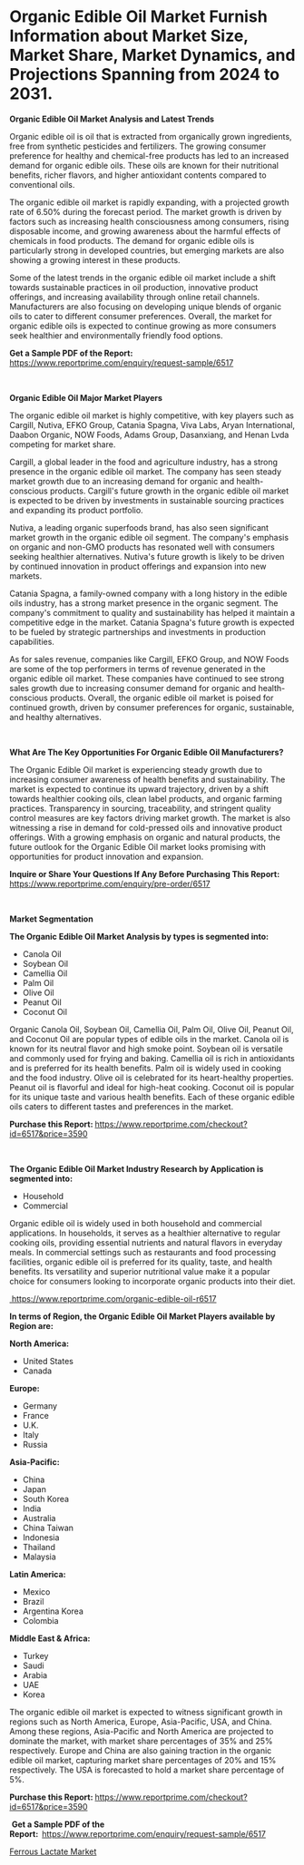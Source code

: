 <p><h1>Organic Edible Oil Market Furnish Information about Market Size, Market Share, Market Dynamics, and Projections Spanning from 2024 to 2031.</h1></p><p><strong>Organic Edible Oil Market Analysis and Latest Trends</strong></p>
<p><p>Organic edible oil is oil that is extracted from organically grown ingredients, free from synthetic pesticides and fertilizers. The growing consumer preference for healthy and chemical-free products has led to an increased demand for organic edible oils. These oils are known for their nutritional benefits, richer flavors, and higher antioxidant contents compared to conventional oils.</p><p>The organic edible oil market is rapidly expanding, with a projected growth rate of 6.50% during the forecast period. The market growth is driven by factors such as increasing health consciousness among consumers, rising disposable income, and growing awareness about the harmful effects of chemicals in food products. The demand for organic edible oils is particularly strong in developed countries, but emerging markets are also showing a growing interest in these products.</p><p>Some of the latest trends in the organic edible oil market include a shift towards sustainable practices in oil production, innovative product offerings, and increasing availability through online retail channels. Manufacturers are also focusing on developing unique blends of organic oils to cater to different consumer preferences. Overall, the market for organic edible oils is expected to continue growing as more consumers seek healthier and environmentally friendly food options.</p></p>
<p><strong>Get a Sample PDF of the Report:&nbsp;</strong> <a href="https://www.reportprime.com/enquiry/request-sample/6517">https://www.reportprime.com/enquiry/request-sample/6517</a></p>
<p>&nbsp;</p>
<p><strong>Organic Edible Oil Major Market Players</strong></p>
<p><p>The organic edible oil market is highly competitive, with key players such as Cargill, Nutiva, EFKO Group, Catania Spagna, Viva Labs, Aryan International, Daabon Organic, NOW Foods, Adams Group, Dasanxiang, and Henan Lvda competing for market share. </p><p>Cargill, a global leader in the food and agriculture industry, has a strong presence in the organic edible oil market. The company has seen steady market growth due to an increasing demand for organic and health-conscious products. Cargill's future growth in the organic edible oil market is expected to be driven by investments in sustainable sourcing practices and expanding its product portfolio.</p><p>Nutiva, a leading organic superfoods brand, has also seen significant market growth in the organic edible oil segment. The company's emphasis on organic and non-GMO products has resonated well with consumers seeking healthier alternatives. Nutiva's future growth is likely to be driven by continued innovation in product offerings and expansion into new markets.</p><p>Catania Spagna, a family-owned company with a long history in the edible oils industry, has a strong market presence in the organic segment. The company's commitment to quality and sustainability has helped it maintain a competitive edge in the market. Catania Spagna's future growth is expected to be fueled by strategic partnerships and investments in production capabilities.</p><p>As for sales revenue, companies like Cargill, EFKO Group, and NOW Foods are some of the top performers in terms of revenue generated in the organic edible oil market. These companies have continued to see strong sales growth due to increasing consumer demand for organic and health-conscious products. Overall, the organic edible oil market is poised for continued growth, driven by consumer preferences for organic, sustainable, and healthy alternatives.</p></p>
<p>&nbsp;</p>
<p><strong>What Are The Key Opportunities For Organic Edible Oil Manufacturers?</strong></p>
<p><p>The Organic Edible Oil market is experiencing steady growth due to increasing consumer awareness of health benefits and sustainability. The market is expected to continue its upward trajectory, driven by a shift towards healthier cooking oils, clean label products, and organic farming practices. Transparency in sourcing, traceability, and stringent quality control measures are key factors driving market growth. The market is also witnessing a rise in demand for cold-pressed oils and innovative product offerings. With a growing emphasis on organic and natural products, the future outlook for the Organic Edible Oil market looks promising with opportunities for product innovation and expansion.</p></p>
<p><strong>Inquire or Share Your Questions If Any Before Purchasing This Report:</strong> <a href="https://www.reportprime.com/enquiry/pre-order/6517">https://www.reportprime.com/enquiry/pre-order/6517</a></p>
<p>&nbsp;</p>
<p><strong>Market Segmentation</strong></p>
<p><strong>The Organic Edible Oil Market Analysis by types is segmented into:</strong></p>
<p><ul><li>Canola Oil</li><li>Soybean Oil</li><li>Camellia Oil</li><li>Palm Oil</li><li>Olive Oil</li><li>Peanut Oil</li><li>Coconut Oil</li></ul></p>
<p><p>Organic Canola Oil, Soybean Oil, Camellia Oil, Palm Oil, Olive Oil, Peanut Oil, and Coconut Oil are popular types of edible oils in the market. Canola oil is known for its neutral flavor and high smoke point. Soybean oil is versatile and commonly used for frying and baking. Camellia oil is rich in antioxidants and is preferred for its health benefits. Palm oil is widely used in cooking and the food industry. Olive oil is celebrated for its heart-healthy properties. Peanut oil is flavorful and ideal for high-heat cooking. Coconut oil is popular for its unique taste and various health benefits. Each of these organic edible oils caters to different tastes and preferences in the market.</p></p>
<p><strong>Purchase this Report:&nbsp;</strong><a href="https://www.reportprime.com/checkout?id=6517&price=3590">https://www.reportprime.com/checkout?id=6517&price=3590</a></p>
<p>&nbsp;</p>
<p><strong>The Organic Edible Oil Market Industry Research by Application is segmented into:</strong></p>
<p><ul><li>Household</li><li>Commercial</li></ul></p>
<p><p>Organic edible oil is widely used in both household and commercial applications. In households, it serves as a healthier alternative to regular cooking oils, providing essential nutrients and natural flavors in everyday meals. In commercial settings such as restaurants and food processing facilities, organic edible oil is preferred for its quality, taste, and health benefits. Its versatility and superior nutritional value make it a popular choice for consumers looking to incorporate organic products into their diet.</p></p>
<p><a href="https://www.reportprime.com/organic-edible-oil-r6517">&nbsp;https://www.reportprime.com/organic-edible-oil-r6517</a></p>
<p><strong>In terms of Region, the Organic Edible Oil Market Players available by Region are:</strong></p>
<p>
    <p> <strong> North America: </strong>
        <ul>
            <li>United States</li>
            <li>Canada</li>
        </ul>
        </p> 
    <p> <strong> Europe: </strong>
        <ul>
            <li>Germany</li>
            <li>France</li>
            <li>U.K.</li>
            <li>Italy</li>
            <li>Russia</li>
        </ul>
        </p> 
    <p> <strong> Asia-Pacific: </strong>
        <ul>
            <li>China</li>
            <li>Japan</li>
            <li>South Korea</li>
            <li>India</li>
            <li>Australia</li>
            <li>China Taiwan</li>
            <li>Indonesia</li>
            <li>Thailand</li>
            <li>Malaysia</li>
        </ul>
        </p> 
    <p> <strong> Latin America: </strong>
        <ul>
            <li>Mexico</li>
            <li>Brazil</li>
            <li>Argentina Korea</li>
            <li>Colombia</li>
        </ul>
        </p> 
    <p> <strong> Middle East & Africa: </strong>
        <ul>
            <li>Turkey</li>
            <li>Saudi</li>
            <li>Arabia</li>
            <li>UAE</li>
            <li>Korea</li>
        </ul>
    </p>
    </p>
<p><p>The organic edible oil market is expected to witness significant growth in regions such as North America, Europe, Asia-Pacific, USA, and China. Among these regions, Asia-Pacific and North America are projected to dominate the market, with market share percentages of 35% and 25% respectively. Europe and China are also gaining traction in the organic edible oil market, capturing market share percentages of 20% and 15% respectively. The USA is forecasted to hold a market share percentage of 5%.</p></p>
<p><strong>Purchase this Report: </strong><a href="https://www.reportprime.com/checkout?id=6517&price=3590">https://www.reportprime.com/checkout?id=6517&price=3590</a></p>
<p>&nbsp;<strong>Get a Sample PDF of the Report:&nbsp;&nbsp;</strong><a href="https://www.reportprime.com/enquiry/request-sample/6517">https://www.reportprime.com/enquiry/request-sample/6517</a></p>
<p><strong></strong></p>
<p><p><a href="https://chivalrous-flock-a86.notion.site/Ferrous-Lactate-Market-Provides-Detailed-Segmentation-of-this-Market-based-on-Type-Application-and-6ddca484c7c44c11a4b8278600510108">Ferrous Lactate Market</a></p></p>